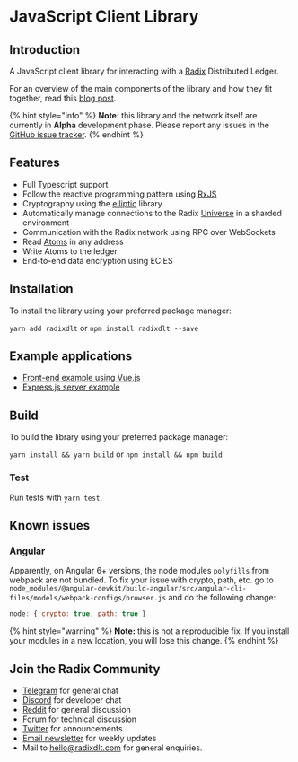 # JavaScript Client Library

## Introduction

A JavaScript client library for interacting with a [Radix](https://www.radixdlt.com/) Distributed Ledger.

For an overview of the main components of the library and how they fit together, read this [blog post](https://www.radixdlt.com/post/introducing-the-radix-javascript-library).

{% hint style="info" %}
**Note:** this library and the network itself are currently in **Alpha** development phase. Please report any issues in the [GitHub issue tracker](https://github.com/radixdlt/radixdlt-js/issues).
{% endhint %}

## Features

* Full Typescript support
* Follow the reactive programming pattern using [RxJS](https://rxjs-dev.firebaseapp.com/)
* Cryptography using the [elliptic](https://github.com/indutny/elliptic) library
* Automatically manage connections to the Radix [Universe](../../learn/glossary.md#universe) in a sharded environment
* Communication with the Radix network using RPC over WebSockets
* Read [Atoms](../../learn/glossary.md#atoms) in any address
* Write Atoms to the ledger
* End-to-end data encryption using ECIES

## Installation

To install the library using your preferred package manager:

`yarn add radixdlt` or `npm install radixdlt --save`

## Example applications

* [Front-end example using Vue.js](https://github.com/radixdlt/radixdlt-js-skeleton)
* [Express.js server example](https://github.com/radixdlt/radixdlt-js-server-example)

## Build

To build the library using your preferred package manager:

`yarn install && yarn build` or `npm install && npm build`

### Test

Run tests with `yarn test`.

## Known issues

### Angular

Apparently, on Angular 6+ versions, the node modules `polyfills` from webpack are not bundled. To fix your issue with crypto, path, etc. go to `node_modules/@angular-devkit/build-angular/src/angular-cli-files/models/webpack-configs/browser.js` and do the following change:

```javascript
node: { crypto: true, path: true }
```

{% hint style="warning" %}
**Note:** this is not a reproducible fix. If you install your modules in a new location, you will lose this change.
{% endhint %}

## Join the Radix Community

* ​[Telegram](https://t.me/radix_dlt) for general chat
* ​[Discord](https://discord.gg/7Q7HSZZ) for developer chat
* ​[Reddit](https://reddit.com/r/radix) for general discussion
* ​[Forum](https://forum.radixdlt.com/) for technical discussion
* ​[Twitter](https://twitter.com/radixdlt) for announcements
* ​[Email newsletter](https://radixdlt.typeform.com/to/nyKvMV) for weekly updates
* Mail to [hello@radixdlt.com](mailto:info@radixdlt.com) for general enquiries.

